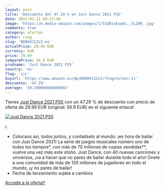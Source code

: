 ```yaml
---
layout: post
title: 'Descuento del 47.29 % en Just Dance 2021 PS5'
date: 2021-01-11 09:17:40
image: 'https://m.media-amazon.com/images/I/51UBjxEsg4L._SL200_.jpg'
comments: true
category: ofertas
author: ring
slug: 'B08H9J12L5-es'
actualPrice: 29.99 EUR
currency: EUR
price: 29.99
comparePrice: 56.9 EUR
prodname: 'Just Dance 2021 PS5'
country: 'es'
flag: '🇪🇸'
buyurl: 'https://www.amazon.es/dp/B08H9J12L5/?tag=tolees-21'
descuento: '47.29'
average: '39.190666666666665'
---
```


Tienes [Just Dance 2021 PS5](https://www.amazon.es/dp/B08H9J12L5/?tag=tolees-21) con un 47.29 % de descuento con precio de oferta de 29.99 EUR (original: 56.9 EUR) en el siguiente enlace!

[![Just Dance 2021 PS5](https://m.media-amazon.com/images/I/51UBjxEsg4L._SL200_.jpg)](https://www.amazon.es/dp/B08H9J12L5/?tag=tolees-21)

ℹ️:

- Colocaos así, todos juntos, y contádselo al mundo: ¡es hora de bailar con Just Dance 2021! La serie de juegos musicales número uno de todos los tiempos*, con más de 70 millones de copias vendidas**, vuelve una vez más este otoño. Just Dance, con 40 nuevas canciones y universos, ¡va a hacer que no pares de bailar durante todo el año! Únete a una comunidad de más de 120 millones de jugadores en todo el mundo, ¡y no pares de bailar!
- Fecha de lanzamiento sujeta a cambios

[Accede a la oferta!!](https://www.amazon.es/dp/B08H9J12L5/?tag=tolees-21)
